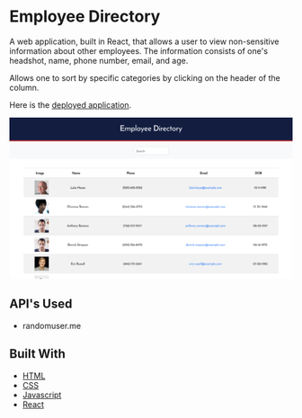 # Employee Directory

A web application, built in React, that allows a user to view non-sensitive information about other employees. The information consists of one's headshot, name, phone number, email, and age. 

Allows one to sort by specific categories by clicking on the header of the column. 

Here is the [deployed application](https://react-employee-directory-app.herokuapp.com/).

![Alt text](./src/assets/images/home.png?raw=true)

## API's Used
- randomuser.me

## Built With

- [HTML](https://developer.mozilla.org/en-US/docs/Web/HTML)
- [CSS](https://developer.mozilla.org/en-US/docs/Web/CSS)
- [Javascript](https://developer.mozilla.org/en-US/docs/Web/JavaScript)
- [React](https://reactjs.org/)